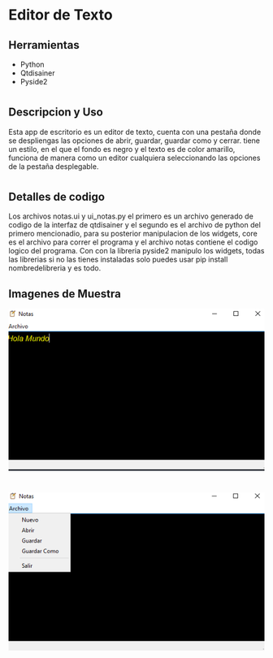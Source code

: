# Editor de Texto
## Herramientas
*   Python
*   Qtdisainer
*   Pyside2

#

## Descripcion y Uso
Esta app de escritorio es un editor de texto, cuenta con una pestaña donde se despliengas las opciones de abrir, guardar, guardar como y cerrar.
tiene un estilo, en el que el fondo es negro y el texto es de color amarillo, funciona de manera como un editor cualquiera seleccionando las opciones de la pestaña desplegable.

#

## Detalles de codigo
Los archivos notas.ui y ui_notas.py el primero es un archivo generado de codigo de la interfaz de qtdisainer y el segundo es el archivo de python del primero mencionadio, para su posterior manipulacion de los widgets, core es el archivo para correr el programa y el archivo notas contiene el codigo logico del programa.
Con con la libreria pyside2 manipulo los widgets,
todas las librerias si no las tienes instaladas solo puedes usar pip install nombredelibreria y es todo.


## Imagenes de Muestra
![img](./img/uno.png)

#
![img](./img/dos.png)

